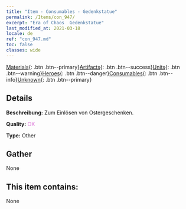 ```yaml
---
title: "Item - Consumables - Gedenkstatue"
permalink: /Items/con_947/
excerpt: "Era of Chaos  Gedenkstatue"
last_modified_at: 2021-03-18
locale: de
ref: "con_947.md"
toc: false
classes: wide
---
```

 [Materials](/de/Items/){: .btn .btn--primary}[Artifacts](/de/Items/Artifacts/){: .btn .btn--success}[Units](/de/Items/Units/){: .btn .btn--warning}[Heroes](/de/Items/Heroes/){: .btn .btn--danger}[Consumables](/de/Items/Consumables/){: .btn .btn--info}[Unknown](/de/Items/Unknown/){: .btn .btn--primary}

## Details
 **Beschreibung:** Zum Einlösen von Ostergeschenken.

 **Quality:** <span style="color: #DA70D6">OK</span>

 **Type:** Other

## Gather

  None

## This item contains:

  None

